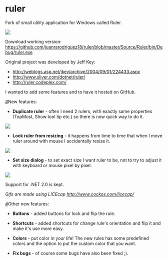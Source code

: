 ruler
=====

Fork of small utility application for Windows called Ruler.

<img src="https://github.com/andrijac/ruler/raw/master/img/ruler.gif">

Download working version:
https://github.com/juanrarodriguez18/ruler/blob/master/Source/Ruler/bin/Debug/ruler.exe

Original project was developed by Jeff Key:

- http://weblogs.asp.net/jkey/archive/2004/09/01/224433.aspx
- http://www.sliver.com/dotnet/ruler/
- http://ruler.codeplex.com/

I wanted to add some features and to have it hosted on GitHub.

<a name="newfeatures" href="#newfeatures">#</a>New features:

- **Duplicate ruler** - often I need 2 rulers, with exactly same properties (TopMost, Show tool tip etc.) so there is now quick way to do it.

<img src="https://github.com/andrijac/ruler/raw/master/img/duplicate.gif">

- **Lock ruler from resizing** - it happens from time to time that when I move ruler around with mouse I accidentally resize it.

<img src="https://github.com/andrijac/ruler/raw/master/img/lock.gif">

- **Set size dialog** - to set exact size I want ruler to be, not to try to adjust it with keyboard or mouse pixel by pixel.

<img src="https://github.com/andrijac/ruler/raw/master/img/setsize.gif">

Support for .NET 2.0 is kept.

*Gifs are made using LICEcap http://www.cockos.com/licecap/*

<a name="othernewfeatures" href="#othernewfeatures">#</a>Other new features:

- **Buttons** - added buttons for lock and flip the rule.

- **Shortcuts** - added shortcuts for change rule's orientation and flip it and make it's use more easy.

- **Colors** - put color in your life! The new rules has some predefined colors and the option to put the custom color that you want.

- **Fix bugs** - of course some bugs have also been fixed ;).


